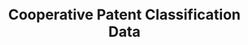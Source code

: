 ---
layout: default
bigquery: https://console.cloud.google.com/bigquery?p=patents-public-data&d=cpc&page=dataset
citation: '“Cooperative Patent Classification” by the EPO and USPTO, for public use. '
contributors: EPO, USPTO
cost: None
description: Cooperative Patent Classification Data contains the scheme and definitions
  of the Cooperative Patent Classification system for classifying patent documents.
  The CPC is the result of a partnership between the EPO and the USPTO in their joint
  effort to develop a common, internationally compatible classification system for
  technical documents, in particular patent publications, which will be used by both
  offices in the patent granting process
documentation: https://www.cooperativepatentclassification.org/cpcSchemeAndDefinitions
last_edit: 04/08/2022, 22:59:57
location: https://www.cooperativepatentclassification.org/index
maintained_by: USPTO, EPO
schema_fields:
- status
- children
- notAllocatable
- applicationReferences
- not_allocatable
- symbol
- parents
- informative_references
- title_part
- residual_references
- residualReferences
- date_revised
- application_references
- level
- titlePart
- breakdown_code
- ipc_concordant
- titleFull
- dateRevised
- childGroups
- glossary
- additional_only
- title_full
- limiting_references
- breakdownCode
- limitingReferences
- child_groups
- ipcConcordant
- sizeCache
- definition
- synonyms
- informativeReferences
shortname: cooperative_patent_classification
tags:
- patents
- science
title: Cooperative Patent Classification Data
uuid: 984374a7-16e9-4b35-9445-458daceb01bf
---